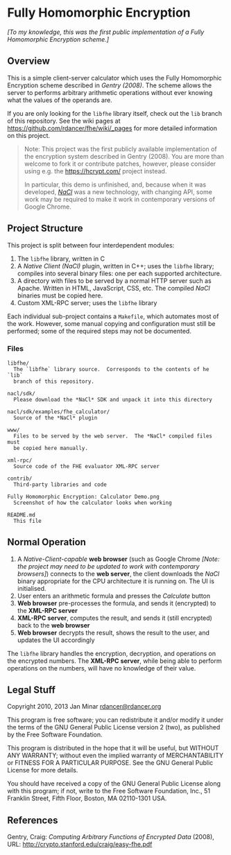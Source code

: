# Fully Homomorphic Encryption

*[To my knowledge, this was the first public implementation of a Fully Homomorphic Encryption scheme.]*

## Overview

This is a simple client-server calculator which uses the Fully Homomorphic
Encryption scheme described in *Gentry (2008)*.  The scheme allows the server
to performs arbitrary arithmetic operations without ever knowing what the
values of the operands are.

If you are only looking for the `libfhe` library itself, check out the `lib`
branch of this repository.  See the wiki pages at
<https://github.com/rdancer/fhe/wiki/_pages> for more detailed information on
this project.

> Note: This project was the first publicly available implementation of the
> encryption system described in Gentry (2008).  You are more than welcome to
> fork it or contribute patches, however, please consider using e.g. the
> <https://hcrypt.com/> project instead.
>
> In particular, this demo is unfinished, and, because when it was developed,
> [*NaCl*][nacl] was a new technology, with changing API, some work may be
> required to make it work in contemporary versions of Google Chrome.

 [nacl]: https://developers.google.com/native-client


## Project Structure

This project is split between four interdependent modules:

1. The `libfhe` library, written in C
2. A *Native Client (NaCl)* plugin, written in C++; uses the `libfhe` library;
   compiles into several binary files: one per each supported architecture.
3. A directory with files to be served by a normal HTTP server such as Apache.
   Written in HTML, JavaScript, CSS, etc. The compiled *NaCl* binaries must be
   copied here.
4. Custom XML-RPC server; uses the `libfhe` library

Each individual sub-project contains a `Makefile`, which automates most of the
work.  However, some manual copying and configuration must still be performed;
some of the required steps may not be documented.


### Files

    libfhe/
      The `libfhe` library source.  Corresponds to the contents of he `lib`
      branch of this repository.
    
    nacl/sdk/
      Please download the *NaCl* SDK and unpack it into this directory
    
    nacl/sdk/examples/fhe_calculator/
      Source of the *NaCl* plugin
    
    www/
      Files to be served by the web server.  The *NaCl* compiled files must
      be copied here manually.
    
    xml-rpc/
      Source code of the FHE evaluator XML-RPC server
    
    contrib/
      Third-party libraries and code
    
    Fully Homomorphic Encryption: Calculator Demo.png
      Screenshot of how the calculator looks when working
    
    README.md
      This file


## Normal Operation

1. A *Native-Client-capable* **web browser** (such as Google Chrome *[Note: the
   project may need to be updated to work with contemporary browsers]*)
   connects to the **web server**, the client downloads the *NaCl* binary
   appropriate for the CPU architecture it is running on.  The UI is
   initialised.
2. User enters an arithmetic formula and presses the *Calculate* button
3. **Web browser** pre-processes the formula, and sends it (encrypted) to the
   **XML-RPC server**
4. **XML-RPC server**, computes the result, and sends it (still encrypted) back
   to the **web browser**
5. **Web browser** decrypts the result, shows the result to the user, and
   updates the UI accordingly

The `libfhe` library handles the encryption, decryption, and operations on the
encrypted numbers.  The **XML-RPC server**, while being able to perform
operations on the numbers, will have no knowledge of their value.


## Legal Stuff

Copyright 2010, 2013 Jan Minar <rdancer@rdancer.org>

This program is free software; you can redistribute it and/or modify
it under the terms of the GNU General Public License version 2 (two),
as published by the Free Software Foundation.

This program is distributed in the hope that it will be useful,
but WITHOUT ANY WARRANTY; without even the implied warranty of
MERCHANTABILITY or FITNESS FOR A PARTICULAR PURPOSE.  See the
GNU General Public License for more details.

You should have received a copy of the GNU General Public License along
with this program; if not, write to the Free Software Foundation, Inc.,
51 Franklin Street, Fifth Floor, Boston, MA 02110-1301 USA.


## References

Gentry, Craig: *Computing Arbitrary Functions of Encrypted Data* (2008), URL:
<http://crypto.stanford.edu/craig/easy-fhe.pdf>
